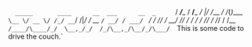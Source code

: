 `   _____       ____      __  ___      __  _     
`  / ___/____  / __/___ _/  |/  /___ _/ /_(_)____
`  \__ \/ __ \/ /_/ __ `/ /|_/ / __ `/ __/ / ___/
` ___/ / /_/ / __/ /_/ / /  / / /_/ / /_/ / /__  
`/____/\____/_/  \__,_/_/  /_/\__,_/\__/_/\___/ 
`This is some code to drive the couch.`
